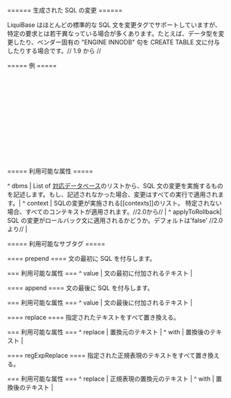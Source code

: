 ====== 生成された SQL の変更  ======

LiquiBase はほとんどの標準的な SQL 文を変更タグでサポートしていますが、特定の要求とは若干異なっている場合が多くあります。たとえば、データ型を変更したり、ベンダー固有の "ENGINE INNODB" 句を CREATE TABLE 文に付与したりする場合です。// 1.9 から //

===== 例 =====

<code xml>
<changeSet id="1" author="nvoxland">
    <createTable tableName="person">
        <column name="id" type="bigint"/>
        <column name="firstname" type="varchar(255)"/>
        <column name="lastname" type="varchar(255)"/>
    </createTable>
    <modifySql>
         <replace replace="bigint" with="long"/>
    </modifySql>
    <modifySql dbms="mysql">
         <append value=" engine innodb"/>
    </modifySql>
</changeSet>
</code>


===== 利用可能な属性 =====

^ dbms  | List of [対応データベース](../databases)のリストから、SQL 文の変更を実施するものを記述します。もし、記述されなかった場合、変更はすべての実行で適用されます。|
^ context  | SQLの変更が実施される[[contexts]]のリスト。 特定されない場合、すべてのコンテキストが適用されます。//2.0から//  |
^ applyToRollback| SQL の変更がロールバック文に適用されるかどうか。デフォルトは'false' //2.0 より//  |


===== 利用可能なサブタグ =====

==== prepend ====
文の最初に SQL を付与します。

=== 利用可能な属性 ===
^ value | 文の最初に付加されるテキスト  |

==== append ====
文の最後に SQL を付与します。

=== 利用可能な属性 ===
^ value | 文の最後に付加されるテキスト  |

==== replace ====
指定されたテキストをすべて置き換える。

=== 利用可能な属性 ===
^ replace | 置換元のテキスト  |
^ with | 置換後のテキスト |

==== regExpReplace ====
指定された正規表現のテキストをすべて置き換える。

=== 利用可能な属性 ===
^ replace | 正規表現の置換元のテキスト |
^ with | 置換後のテキスト  |

